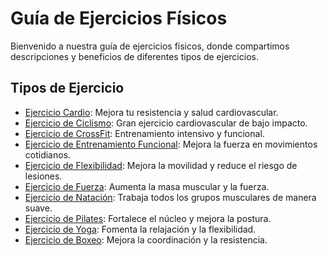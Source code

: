 # Guía de Ejercicios Físicos

Bienvenido a nuestra guía de ejercicios físicos, donde compartimos descripciones y beneficios de diferentes tipos de ejercicios.

## Tipos de Ejercicio

- [Ejercicio Cardio](ejercicios/Cardio.md): Mejora tu resistencia y salud cardiovascular.
- [Ejercicio de Ciclismo](ejercicios/Ciclismo.md): Gran ejercicio cardiovascular de bajo impacto.
- [Ejercicio de CrossFit](ejercicios/Crossfit.md): Entrenamiento intensivo y funcional.
- [Ejercicio de Entrenamiento Funcional](ejercicios/entreFuncional.md): Mejora la fuerza en movimientos cotidianos.
- [Ejercicio de Flexibilidad](ejercicios/Flexibilidad.md): Mejora la movilidad y reduce el riesgo de lesiones.
- [Ejercicio de Fuerza](ejercicios/Fuerza.md): Aumenta la masa muscular y la fuerza.
- [Ejercicio de Natación](ejercicios/Natacion.md): Trabaja todos los grupos musculares de manera suave.
- [Ejercicio de Pilates](ejercicios/Pilates.md): Fortalece el núcleo y mejora la postura.
- [Ejercicio de Yoga](ejercicios/Yoga.md): Fomenta la relajación y la flexibilidad.
- [Ejercicio de Boxeo](ejercicios/Boxeo.md): Mejora la coordinación y la resistencia.
